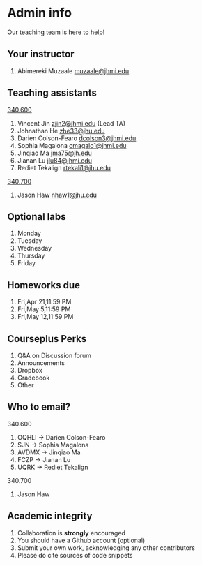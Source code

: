 # Admin info

Our teaching team is here to help!

## Your instructor

1. Abimereki Muzaale muzaale@jhmi.edu 

## Teaching assistants

[340.600](https://www.jhsph.edu/courses/course/36389/2022/340.600.01/stata-programming)

1. Vincent Jin zjin2@jhmi.edu (Lead TA)
2. Johnathan He zhe33@jhu.edu  
3. Darien Colson-Fearo dcolson3@jhmi.edu   
4. Sophia Magalona cmagalo1@jhmi.edu  
5. Jinqiao Ma jma75@jh.edu  
6. Jianan Lu jlu84@jhmi.edu  
7. Rediet Tekalign rtekali1@jhu.edu

[340.700](https://www.jhsph.edu/courses/course/37447/2022/340.700.71/advanced-stata-programming)

1. Jason Haw nhaw1@jhu.edu  

## Optional labs

1. Monday
2. Tuesday
3. Wednesday
4. Thursday
5. Friday

## Homeworks due  

1. Fri,Apr 21,11:59 PM
2. Fri,May 5,11:59 PM
3. Fri,May 12,11:59 PM

## Courseplus Perks

1. Q&A on Discussion forum
2. Announcements
3. Dropbox
4. Gradebook
5. Other

## Who to email?

340.600

1. OQHLI -> Darien Colson-Fearo
2. SJN -> Sophia Magalona
3. AVDMX -> Jinqiao Ma
4. FCZP -> Jianan Lu
5. UQRK -> Rediet Tekalign

340.700

1. Jason Haw

## Academic integrity

1. Collaboration is **strongly** encouraged
2. You should have a Github account (optional)
3. Submit your own work, acknowledging any other contributors
4. Please do cite sources of code snippets

